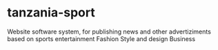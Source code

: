 # tanzania-sport

Website software system, for publishing news and other advertiziments based on 
sports
entertainment 
Fashion
Style and design 
Business 
